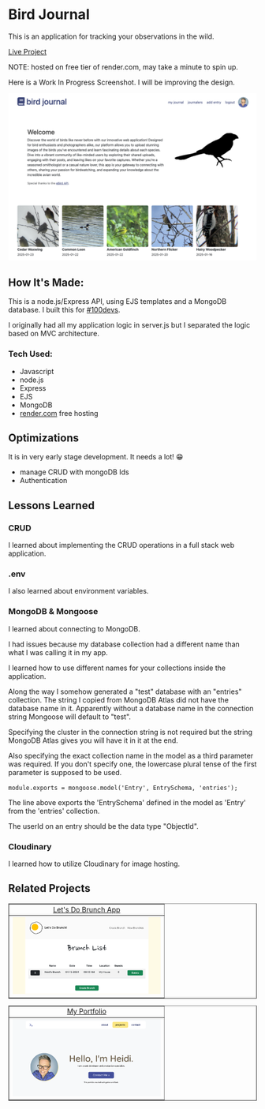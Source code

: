# Bird Journal
This is an application for tracking your observations in the wild.

[Live Project](https://nature-journal.onrender.com/)

NOTE: hosted on free tier of render.com, may take a minute to spin up.

Here is a Work In Progress Screenshot. I will be improving the design.

<img src ="./public/images/screenshot.png" alt="screenshot of nature Journal">

## How It's Made:
This is a node.js/Express API, using EJS templates and a MongoDB database. I built this for [#100devs](https://100devs.org/about).

I originally had all my application logic in server.js but I separated the logic based on MVC architecture.

### Tech Used:
- Javascript
- node.js
- Express
- EJS
- MongoDB
- [render.com](https://render.com/) free hosting

## Optimizations
It is in very early stage development. It needs a lot! 😁
- manage CRUD with mongoDB Ids
- Authentication

## Lessons Learned
### CRUD
I learned about implementing the CRUD operations in a full stack web application.

### .env
I also learned about environment variables.

### MongoDB & Mongoose
I learned about connecting to MongoDB.

I had issues because my database collection had a different name than what I was calling it in my app.

I learned how to use different names for your collections inside the application.

Along the way I somehow generated a "test" database with an "entries" collection. The string I copied from MongoDB Atlas did not have the database name in it. Apparently without a database name in the connection string Mongoose will default to "test".

Specifying the cluster in the connection string is not required but the string MongoDB Atlas gives you will have it in it at the end.

Also specifying the exact collection name in the model as a third parameter was required. If you don't specify one, the lowercase plural tense of the first parameter is supposed to be used.

```
module.exports = mongoose.model('Entry', EntrySchema, 'entries');
```

The line above exports the 'EntrySchema' defined in the model as 'Entry' from the 'entries' collection.

The userId on an entry should be the data type "ObjectId".

### Cloudinary
I learned how to utilize Cloudinary for image hosting.

## Related Projects
<table border="1">
  <tr>
    <td style="text-align: center;"><a href="https://heidi37.pythonanywhere.com/">Let's Do Brunch App</a></td>
  </tr>
  <tr>
    <td><a href="https://heidi37.pythonanywhere.com/"><img width="300" src="https://github.com/heidi37/cs50-final-project/raw/main/static/images/screenshot.png" alt="screenshot of random dog photos web application" /></a></td>
  </tr>
</table>

<table border="1">
  <tr>
    <td style="text-align: center;"><a href="https://heidifryzell.com">My Portfolio</a></td>
  </tr>
  <tr>
    <td><a href="https://heidifryzell.com"><img width="300" src="https://raw.githubusercontent.com/heidi37/my-python-portfolio/main/static/images/screenshot.png" alt="screenshot of web development portfolio built with Python" /></a></td>
  </tr>
</table>